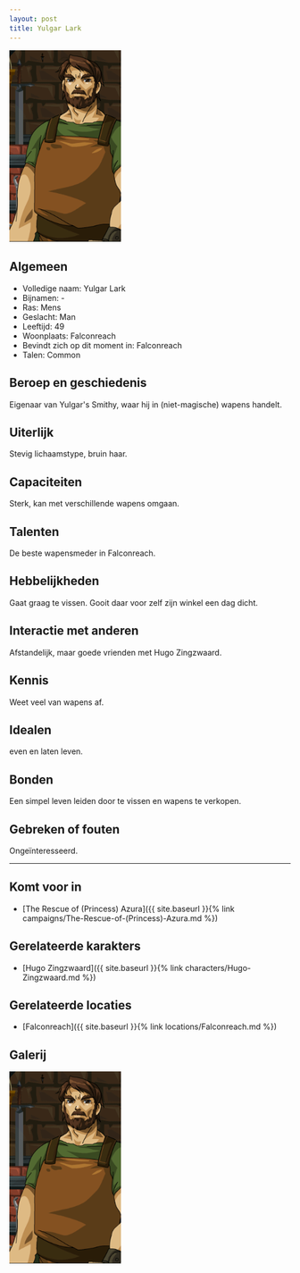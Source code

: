 ```yaml
---
layout: post
title: Yulgar Lark
---
```


<img src="../images/Yulgar Lark.png" alt="Yulgar Lark" width=200>

## Algemeen
* Volledige naam: Yulgar Lark
* Bijnamen: -
* Ras: Mens
* Geslacht: Man
* Leeftijd: 49
* Woonplaats: Falconreach
* Bevindt zich op dit moment in: Falconreach
* Talen: Common

## Beroep en geschiedenis
Eigenaar van Yulgar's Smithy, waar hij in (niet-magische) wapens handelt.

## Uiterlijk
Stevig lichaamstype, bruin haar.

## Capaciteiten
Sterk, kan met verschillende wapens omgaan.

## Talenten
De beste wapensmeder in Falconreach.

## Hebbelijkheden
Gaat graag te vissen. Gooit daar voor zelf zijn winkel een dag dicht.

## Interactie met anderen
Afstandelijk, maar goede vrienden met Hugo Zingzwaard.

## Kennis
Weet veel van wapens af.

## Idealen
even en laten leven.

## Bonden
Een simpel leven leiden door te vissen en wapens te verkopen.

## Gebreken of fouten
Ongeïnteresseerd.

---

## Komt voor in
* [The Rescue of (Princess) Azura]({{ site.baseurl }}{% link campaigns/The-Rescue-of-(Princess)-Azura.md %})

## Gerelateerde karakters
* [Hugo Zingzwaard]({{ site.baseurl }}{% link characters/Hugo-Zingzwaard.md %})

## Gerelateerde locaties
* [Falconreach]({{ site.baseurl }}{% link locations/Falconreach.md %})

## Galerij
<img src="../images/Yulgar Lark.png" alt="Yulgar Lark" width=200>